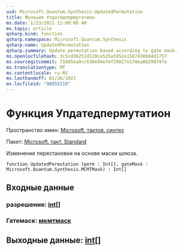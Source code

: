 ```yaml
---
uid: Microsoft.Quantum.Synthesis.UpdatedPermutation
title: Функция Упдатедпермутатион
ms.date: 1/23/2021 12:00:00 AM
ms.topic: article
qsharp.kind: function
qsharp.namespace: Microsoft.Quantum.Synthesis
qsharp.name: UpdatedPermutation
qsharp.summary: Update permutation based according to gate mask.
ms.openlocfilehash: 3c5cd36251d120ce525a5952e1587438b84d1757
ms.sourcegitcommit: 71605ea9cc630e84e7ef29027e1f0ea06299747e
ms.translationtype: MT
ms.contentlocale: ru-RU
ms.lasthandoff: 01/26/2021
ms.locfileid: "98855218"
---
```

# <a name="updatedpermutation-function"></a>Функция Упдатедпермутатион

Пространство имен: [Microsoft. тактов. синтез](xref:Microsoft.Quantum.Synthesis)

Пакет: [Microsoft. такт. Standard](https://nuget.org/packages/Microsoft.Quantum.Standard)


Изменение перестановки на основе маски шлюза.

```qsharp
function UpdatedPermutation (perm : Int[], gateMask : Microsoft.Quantum.Synthesis.MCMTMask) : Int[]
```


## <a name="input"></a>Входные данные

### <a name="perm--int"></a>разрешение: [int](xref:microsoft.quantum.lang-ref.int)[]




### <a name="gatemask--mcmtmask"></a>Гатемаск: [мкмтмаск](xref:Microsoft.Quantum.Synthesis.MCMTMask)





## <a name="output--int"></a>Выходные данные: [int](xref:microsoft.quantum.lang-ref.int)[]

